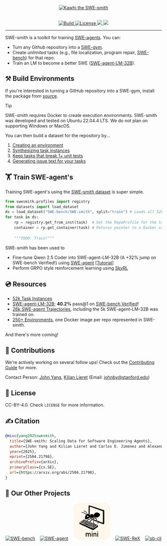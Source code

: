 <p align="center">
  <a href="https://swesmith.com/">
    <img src="docs/assets/banner.png" style="height: 10em" alt="Kawhi the SWE-smith" />
  </a>
</p>

<br>

<div align="center">
<a href="https://www.python.org/">
  <img alt="Build" src="https://img.shields.io/badge/Python-3.10+-1f425f.svg?color=purple">
</a>
<a href="https://copyright.princeton.edu/policy">
  <img alt="License" src="https://img.shields.io/badge/License-MIT-blue">
</a>
<a href="https://badge.fury.io/py/swesmith">
  <img src="https://badge.fury.io/py/swesmith.svg">
</a>
<a href="https://arxiv.org/abs/2504.21798">
  <img src="https://img.shields.io/badge/arXiv-2504.21798-b31b1b.svg">
</a>
</div>

<hr />

SWE-smith is a toolkit for training [SWE-agents](https://github.com/SWE-agent/SWE-agent). You can:
* Turn any Github repository into a [SWE-gym](https://github.com/SWE-Gym/SWE-Gym).
* Create *unlimited* tasks (e.g., file localization, program repair, [SWE-bench](https://github.com/SWE-bench/SWE-bench)) for that repo.
* Train an LM to become a better SWE ([SWE-agent-LM-32B](https://huggingface.co/SWE-bench/SWE-agent-LM-32B)).

## ⚒️ Build Environments
If you're interested in turning a GitHub repository into a SWE-gym, install the package from [source](https://swesmith.com/getting_started/installation/).

> [!TIP]
> SWE-smith requires Docker to create execution environments. SWE-smith was developed and tested on Ubuntu 22.04.4 LTS.
> We do *not* plan on supporting Windows or MacOS.

You can then build a dataset for the repository by...
1. [Creating an environment](https://swesmith.com/guides/env_construction/#create-an-execution-environment)
2. [Synthesizing task instances](https://swesmith.com/guides/create_instances/)
3. [Keep tasks that break 1+ unit tests](https://swesmith.com/guides/harnesses/)
4. [Generating issue text for your tasks](https://swesmith.com/guides/issue_gen/)

## 🏋️ Train SWE-agent's
Training SWE-agent's using the [SWE-smith dataset](https://huggingface.co/datasets/SWE-bench/SWE-smith) is super simple.
```python
from swesmith.profiles import registry
from datasets import load_dataset
ds = load_dataset("SWE-bench/SWE-smith", split="train") # Loads all 52k task instances
for task in ds:
    rp = registry.get_from_inst(task)  # Get the RepoProfile for the task
    container = rp.get_container(task) # Returns pointer to a Docker container with the task initialized

    """TODO: Train!"""
```

SWE-smith has been used to
* Fine-tune Qwen 2.5 Coder into SWE-agent-LM-32B (A +32% jump on SWE-bench Verified!) using [SWE-agent](https://github.com/SWE-agent/SWE-agent) [[Tutorial](https://swesmith.com/guides/train_swe_agent/)]
* Perform GRPO style reinforcement learning using [SkyRL](https://github.com/NovaSky-AI/SkyRL)

## 💿 Resources
* [52k Task Instances](https://huggingface.co/datasets/SWE-bench/SWE-smith)
* [SWE-agent-LM-32B](https://huggingface.co/SWE-bench/SWE-agent-LM-32B); **40.2%** pass@1 on [SWE-bench Verified](https://huggingface.co/datasets/SWE-bench/SWE-bench_Verified)!
* [26k SWE-agent Trajectories](https://huggingface.co/datasets/SWE-bench/SWE-smith-trajectories), including the 5k SWE-agent-LM-32B was trained on.
* [250+ Environments](https://github.com/SWE-bench/SWE-smith-envs), one Docker image per repo represented in SWE-smith.

And there's more coming!

## 💫 Contributions
We're actively working on several follow ups!
Check out the [Contributing Guide](CONTRIBUTING.md) for more.

Contact Person: [John Yang](https://john-b-yang.github.io/), [Kilian Lieret](https://lieret.net)
(Email: [johnby@stanford.edu](mailto:johnby@stanford.edu))

## 🪪 License
CC-BY-4.0. Check `LICENSE` for more information.

## ✍️ Citation

```bibtex
@misc{yang2025swesmith,
  title={SWE-smith: Scaling Data for Software Engineering Agents}, 
  author={John Yang and Kilian Lieret and Carlos E. Jimenez and Alexander Wettig and Kabir Khandpur and Yanzhe Zhang and Binyuan Hui and Ofir Press and Ludwig Schmidt and Diyi Yang},
  year={2025},
  eprint={2504.21798},
  archivePrefix={arXiv},
  primaryClass={cs.SE},
  url={https://arxiv.org/abs/2504.21798}, 
}
```

## 📕 Our Other Projects
<div align="center">
  <a href="https://github.com/SWE-bench/SWE-bench"><img src="docs/assets/swebench_logo_text_below.svg" alt="SWE-bench" height="120px"></a>
  &nbsp;&nbsp;
  <a href="https://github.com/SWE-agent/SWE-agent"><img src="docs/assets/sweagent_logo_text_below.svg" alt="SWE-agent" height="120px"></a>
  &nbsp;&nbsp;
  <a href="https://github.com/SWE-agent/Mini-SWE-Agent"><img src="docs/assets/mini_logo_text_below.svg" alt="Mini-SWE-Agent" height="120px"></a>
  &nbsp;&nbsp;
  <a href="https://github.com/SWE-agent/SWE-ReX"><img src="docs/assets/swerex_logo_text_below.svg" alt="SWE-ReX" height="120px"></a>
  &nbsp;&nbsp;
  <a href="https://github.com/SWE-bench/sb-cli"><img src="docs/assets/sbcli_logo_text_below.svg" alt="sb-cli" height="120px"></a>
</div>
